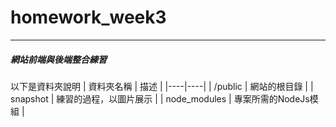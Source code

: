# homework_week3
----
##### 網站前端與後端整合練習
以下是資料夾說明
| 資料夾名稱 | 描述 |
|----|----|
| /public | 網站的根目錄 |
| snapshot | 練習的過程，以圖片展示 |
| node_modules | 專案所需的NodeJs模組 |